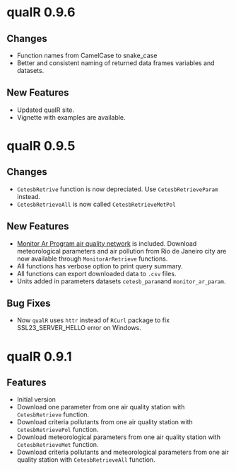 # qualR 0.9.6

## Changes
- Function names from CamelCase to snake_case
- Better and consistent naming of returned data frames variables and datasets.

## New Features
- Updated qualR site.
- Vignette with examples are available.

# qualR 0.9.5

## Changes
- `CetesbRetrive` function is now depreciated. Use `CetesbRetrieveParam` instead.
- `CetesbRetrieveAll` is now called `CetesbRetrieveMetPol`

## New Features
- [Monitor Ar Program air quality network](https://www.rio.rj.gov.br/web/smac/monitorar-rio1) is included.  Download meteorological parameters and air pollution from Rio de Janeiro city are now available through `MonitorArRetrieve` functions.
- All functions has verbose option to print query summary.
- All functions can export downloaded data to `.csv` files.
- Units added in parameters datasets `cetesb_param`and `monitor_ar_param`.

## Bug Fixes
- Now `qualR` uses `httr` instead of `RCurl` package to fix SSL23_SERVER_HELLO error on Windows.


# qualR 0.9.1

## Features
- Initial version
- Download one parameter from one air quality station with `CetesbRetrieve` function.
- Download criteria pollutants from one air quality station with `CetesbRetrievePol` function.
- Download meteorological parameters from one air quality station with `CetesbRetrieveMet` function.
- Download criteria pollutants and meteorological parameters from one air quality station with `CetesbRetrieveAll` function.
